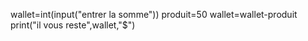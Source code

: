 wallet=int(input("entrer la somme"))
produit=50
wallet=wallet-produit
print("il vous reste",wallet,"$")
